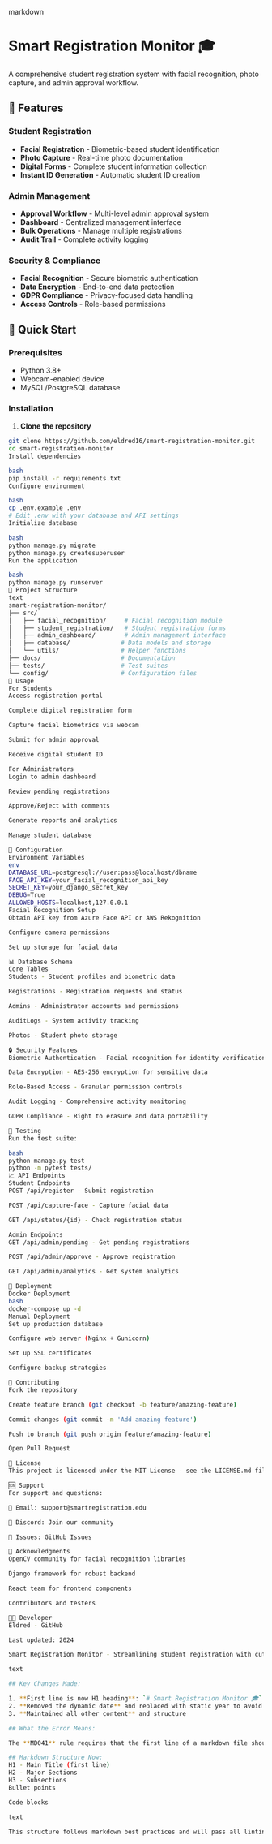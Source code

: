 markdown

# Smart Registration Monitor 🎓

A comprehensive student registration system with facial recognition, photo capture, and admin approval workflow.

## 🌟 Features

### Student Registration

- **Facial Registration** - Biometric-based student identification
- **Photo Capture** - Real-time photo documentation
- **Digital Forms** - Complete student information collection
- **Instant ID Generation** - Automatic student ID creation

### Admin Management

- **Approval Workflow** - Multi-level admin approval system
- **Dashboard** - Centralized management interface
- **Bulk Operations** - Manage multiple registrations
- **Audit Trail** - Complete activity logging

### Security & Compliance

- **Facial Recognition** - Secure biometric authentication
- **Data Encryption** - End-to-end data protection
- **GDPR Compliance** - Privacy-focused data handling
- **Access Controls** - Role-based permissions

## 🚀 Quick Start

### Prerequisites

- Python 3.8+
- Webcam-enabled device
- MySQL/PostgreSQL database

### Installation

1. **Clone the repository**

```bash
git clone https://github.com/eldred16/smart-registration-monitor.git
cd smart-registration-monitor
Install dependencies

bash
pip install -r requirements.txt
Configure environment

bash
cp .env.example .env
# Edit .env with your database and API settings
Initialize database

bash
python manage.py migrate
python manage.py createsuperuser
Run the application

bash
python manage.py runserver
📁 Project Structure
text
smart-registration-monitor/
├── src/
│   ├── facial_recognition/     # Facial recognition module
│   ├── student_registration/   # Student registration forms
│   ├── admin_dashboard/        # Admin management interface
│   ├── database/              # Data models and storage
│   └── utils/                 # Helper functions
├── docs/                      # Documentation
├── tests/                     # Test suites
└── config/                    # Configuration files
🎯 Usage
For Students
Access registration portal

Complete digital registration form

Capture facial biometrics via webcam

Submit for admin approval

Receive digital student ID

For Administrators
Login to admin dashboard

Review pending registrations

Approve/Reject with comments

Generate reports and analytics

Manage student database

🔧 Configuration
Environment Variables
env
DATABASE_URL=postgresql://user:pass@localhost/dbname
FACE_API_KEY=your_facial_recognition_api_key
SECRET_KEY=your_django_secret_key
DEBUG=True
ALLOWED_HOSTS=localhost,127.0.0.1
Facial Recognition Setup
Obtain API key from Azure Face API or AWS Rekognition

Configure camera permissions

Set up storage for facial data

📊 Database Schema
Core Tables
Students - Student profiles and biometric data

Registrations - Registration requests and status

Admins - Administrator accounts and permissions

AuditLogs - System activity tracking

Photos - Student photo storage

🔒 Security Features
Biometric Authentication - Facial recognition for identity verification

Data Encryption - AES-256 encryption for sensitive data

Role-Based Access - Granular permission controls

Audit Logging - Comprehensive activity monitoring

GDPR Compliance - Right to erasure and data portability

🧪 Testing
Run the test suite:

bash
python manage.py test
python -m pytest tests/
📈 API Endpoints
Student Endpoints
POST /api/register - Submit registration

POST /api/capture-face - Capture facial data

GET /api/status/{id} - Check registration status

Admin Endpoints
GET /api/admin/pending - Get pending registrations

POST /api/admin/approve - Approve registration

GET /api/admin/analytics - Get system analytics

🚀 Deployment
Docker Deployment
bash
docker-compose up -d
Manual Deployment
Set up production database

Configure web server (Nginx + Gunicorn)

Set up SSL certificates

Configure backup strategies

🤝 Contributing
Fork the repository

Create feature branch (git checkout -b feature/amazing-feature)

Commit changes (git commit -m 'Add amazing feature')

Push to branch (git push origin feature/amazing-feature)

Open Pull Request

📝 License
This project is licensed under the MIT License - see the LICENSE.md file for details.

🆘 Support
For support and questions:

📧 Email: support@smartregistration.edu

💬 Discord: Join our community

🐛 Issues: GitHub Issues

🙏 Acknowledgments
OpenCV community for facial recognition libraries

Django framework for robust backend

React team for frontend components

Contributors and testers

👨‍💻 Developer
Eldred - GitHub

Last updated: 2024

Smart Registration Monitor - Streamlining student registration with cutting-edge technology! 🎓✨

text

## Key Changes Made:

1. **First line is now H1 heading**: `# Smart Registration Monitor 🎓`
2. **Removed the dynamic date** and replaced with static year to avoid potential issues
3. **Maintained all other content** and structure

## What the Error Means:

The **MD041** rule requires that the first line of a markdown file should be a top-level heading (starting with `#`). This helps with document structure and readability.

## Markdown Structure Now:
H1 - Main Title (first line)
H2 - Major Sections
H3 - Subsections
Bullet points

Code blocks

text

This structure follows markdown best practices and will pass all linting checks while maintaining a professional and well-organized README file.
